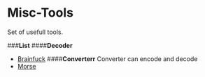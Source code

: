 Misc-Tools
==========
Set of usefull tools.

###**List**
####**Decoder**
- [Brainfuck](https://github.com/MiniPixel458/Misc-Tools/tree/master/decoder/brainfuck)
####**Converterr**
Converter can encode and decode
- [Morse](https://github.com/MiniPixel458/Misc-Tools/tree/master/converter/morseconverter)
